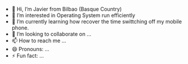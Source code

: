 - 👋 Hi, I’m Javier from Bilbao (Basque Country)
- 👀 I’m interested in Operating System run efficiently
- 🌱 I’m currently learning how recover the time swittching off my mobile phone.
- 💞️ I’m looking to collaborate on ...
- 📫 How to reach me ...
- 😄 Pronouns: ...
- ⚡ Fun fact: ...

<!---
JaviScriptsWin/JaviScriptsWin is a ✨ special ✨ repository because its `README.md` (this file) appears on your GitHub profile.
You can click the Preview link to take a look at your changes.
--->

